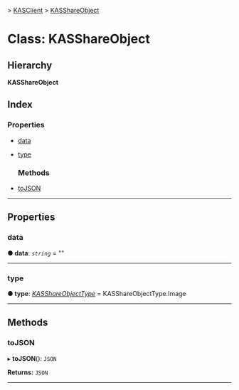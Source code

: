 [](../README.md) > [KASClient](../modules/kasclient.md) > [KASShareObject](../classes/kasclient.kasshareobject.md)

# Class: KASShareObject

## Hierarchy

**KASShareObject**

## Index

### Properties

* [data](kasclient.kasshareobject.md#data)
* [type](kasclient.kasshareobject.md#type)
  ### Methods

* [toJSON](kasclient.kasshareobject.md#tojson)

---

## Properties

<a id="data"></a>

###  data

**● data**: *`string`* = ""

___
<a id="type"></a>

###  type

**● type**: *[KASShareObjectType](../enums/kasclient.kasshareobjecttype.md)* =  KASShareObjectType.Image

___

## Methods

<a id="tojson"></a>

###  toJSON

▸ **toJSON**(): `JSON`

**Returns:** `JSON`

___

